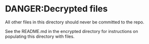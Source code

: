 # DANGER:Decrypted files
All other files in this directory should never be committed to the repo.  

See the README.md in the encrypted directory for instructions on populating this directory with files.